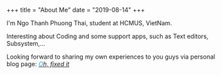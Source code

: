 +++
title = "About Me"
date = "2019-08-14"
+++

I'm Ngo Thanh Phuong Thai, student at HCMUS, VietNam.

Interesting about Coding and some support apps, such as Text editors, Subsystem,...

Looking forward to sharing my own experiences to you guys via personal blog page: *[<span style="color: #3498DB">O</span>h, fixed it](https://ohfix.github.io)*